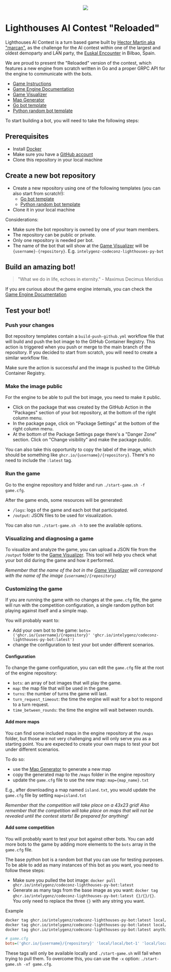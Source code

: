 <p align=center>
    <img src="./front/src/assets/logo-sin-fondo.png" />
</p>

# Lighthouses AI Contest "Reloaded"

Lighthouses AI Contest is a turn based game built by [Hector Martin aka "marcan"](https://github.com/marcan/lighthouses_aicontest), 
as the challenge for the AI contest within one of the largest and oldest demoparty and LAN party, 
the [Euskal Encounter](https://ee32.euskalencounter.org/) in Bilbao, Spain.

We are proud to present the "Reloaded" version of the contest, which features a new engine from scratch written in Go
and a proper GRPC API for the engine to communicate with the bots.

- [Game Instructions](https://coda.io/@gabri-igz/lighthouses)
- [Game Engine Documentation](docs/game_engine.md)
- [Game Visualizer](https://intelygenz.github.io/codeconz-lighthouses-engine/)
- [Map Generator](https://dovixman.github.io/lighthouses_map_generator/)
- [Go bot template](https://github.com/intelygenz/codeconz-lighthouses-go-bot)
- [Python random bot template](https://github.com/intelygenz/codeconz-lighthouses-py-bot)

To start building a bot, you will need to take the following steps:

## Prerequisites

- Install [Docker](https://docs.docker.com/engine/install/#release-channels)
- Make sure you have a [GitHub account](https://www.github.com)
- Clone this repository in your local machine

## Create a new bot repository

- Create a new repository using one of the following templates (you can also start from scratch!):
    - [Go bot template](https://github.com/new?owner=intelygenz&template_name=codeconz-lighthouses-go-bot&template_owner=intelygenz)
    - [Python random bot template](https://github.com/new?owner=intelygenz&template_name=codeconz-lighthouses-py-bot&template_owner=intelygenz)
- Clone it in your local machine

Considerations:

- Make sure the bot repository is owned by one of your team members.
- The repository can be public or private.
- Only one repository is needed per bot.
- The name of the bot that will show at the [Game Visualizer](https://intelygenz.github.io/codeconz-lighthouses-engine/) will be `{username}-{repository}`. E.g. `intelygenz-codeconz-lighthouses-py-bot`

## Build an amazing bot!

> "What we do in life, echoes in eternity." - Maximus Decimus Meridius

If you are curious about the game engine internals, you can check the [Game Engine Documentation](docs/game_engine.md)

## Test your bot!

### Push your changes

Bot repository templates contain a `build-push-github.yml` workflow file that will build and push the bot image to the GitHub Container Registry.
This action is triggered when you push or merge to the main branch of the repository.
If you decided to start from scratch, you will need to create a similar workflow file.

Make sure the action is successful and the image is pushed to the GitHub Container Registry.

### Make the image public

For the engine to be able to pull the bot image, you need to make it public.

- Click on the package that was created by the GitHub Action in the "Packages" section of your bot repository, at the bottom of the right column menu.
- In the package page, click on "Package Settings" at the bottom of the right column menu.
- At the bottom of the Package Settings page there's a "Danger Zone" section. Click on "Change visibility" and make the package public.

You can also take this opportunity to copy the label of the image, which should be something like `ghcr.io/{username}/{repository}`. 
There's no need to include the `:latest` tag.

### Run the game

Go to the engine repository and folder and run `./start-game.sh -f game.cfg`.

After the game ends, some resources will be generated:
- `/logs`: logs of the game and each bot that participated.
- `/output`: JSON files to be used for visualization.

You can also run `./start-game.sh -h` to see the available options.

### Visualizing and diagnosing a game

To visualize and analyze the game, you can upload a JSON file from the `/output` folder to the [Game Visualizer](https://intelygenz.github.io/codeconz-lighthouses-engine/).
This tool will help you check what your bot did during the game and how it performed.

*Remember that the name of the bot in the [Game Visualizer](https://intelygenz.github.io/codeconz-lighthouses-engine/) will correspond with the name of the image `{username}/{repository}`*

### Customizing the game

If you are running the game with no changes at the `game.cfg` file, the game will run with the competition configuration,
a single random python bot playing against itself and a simple map.

You will probably want to:
- Add your own bot to the game: `bots=('ghcr.io/{username}/{repository}' 'ghcr.io/intelygenz/codeconz-lighthouses-py-bot:latest')`
- change the configuration to test your bot under different scenarios.

#### Configuration

To change the game configuration, you can edit the `game.cfg` file at the root of the engine repository:

- `bots`: an array of bot images that will play the game.
- `map`: the map file that will be used in the game.
- `turns`: the number of turns the game will last.
- `turn_request_timeout`: the time the engine will wait for a bot to respond to a turn request.
- `time_between_rounds`: the time the engine will wait between rounds.

#### Add more maps

You can find some included maps in the engine repository at the `/maps` folder,
but those are not very challenging and will only serve you as a starting point.
You are expected to create your own maps to test your bot under different scenarios.

To do so:

- use the [Map Generator](https://dovixman.github.io/lighthouses_map_generator/) to generate a new map
- copy the generated map to the `/maps` folder in the engine repository
- update the `game.cfg` file to use the new map: `map={map_name}.txt`

E.g., after downloading a map named `island.txt`, you would update the `game.cfg` file by setting `map=island.txt`

*Remember that the competition will take place on a 43x23 grid!*
*Also remember that the competition will take place on maps that will not be revealed until the contest starts!
Be prepared for anything!*

#### Add some competition

You will probably want to test your bot against other bots.
You can add more bots to the game by adding more elements to the `bots` array in the `game.cfg` file.

The base python bot is a random bot that you can use for testing purposes.
To be able to add as many instances of this bot as you want, you need to follow these steps:
- Make sure you pulled the bot image: `docker pull ghcr.io/intelygenz/codeconz-lighthouses-py-bot:latest`
- Generate as many tags from the base image as you want: `docker tag ghcr.io/intelygenz/codeconz-lighthouses-py-bot:latest {}/{}/{}`.  
  You only need to replace the three `{}` with any string you want.

Example

```bash
docker tag ghcr.io/intelygenz/codeconz-lighthouses-py-bot:latest local/local/bot-1
docker tag ghcr.io/intelygenz/codeconz-lighthouses-py-bot:latest local/local/bot-2
docker tag ghcr.io/intelygenz/codeconz-lighthouses-py-bot:latest anything/anything/bot-3
```

```cfg
# game.cfg
bots=('ghcr.io/{username}/{repository}' 'local/local/bot-1' 'local/local/bot-2' 'anything/anything/bot-3')
```

These tags will only be available locally and `./start-game.sh` will fail when trying to pull them.
To overcome this, you can use the `-x` option: `./start-game.sh -xf game.cfg`.
